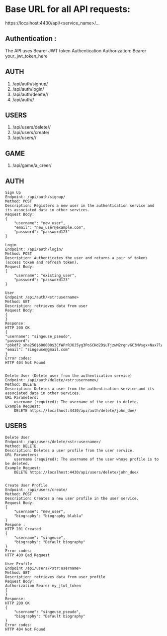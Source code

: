 <h1>Base URL for all API requests:</h1>

https://localhost:4430/api/<service_name>/...

<h2>Authentication :</h2>

The API uses Bearer JWT token Authentication
Authorization: Bearer your_jwt_token_here

<h2>AUTH</h2>

<ol>
  <li>/api/auth/signup/</li>
  <li>/api/auth/login/</li>
  <li>/api/auth/delete/<str:username>/ </li>
  <li>/api/auth/<str:username>/</li>
</ol>

<h2>USERS</h2>

<ol>
  <li>/api/users/delete/<str:username>/</li>
  <li>/api/users/create/</li>
  <li>/api/users/<str:username>/</li>
</ol>

<h2>GAME</h2>

<ol>
  <li>/api/game/a_creer/</li>
</ol>

<h2>AUTH</h2>

    Sign Up
    Endpoint: /api/auth/signup/
    Method: POST
    Description: Registers a new user in the authentication service and its associated data in other services.
    Request Body: 
    {
        "username": "new_user",
        "email": "new_user@example.com",
        "password": "password123"
    }

    Login
    Endpoint: /api/auth/login/
    Method: POST
    Description: Authenticates the user and returns a pair of tokens (access token and refresh token).
    Request Body:
    {
        "username": "existing_user",
        "password": "password123"
    }

    User 
    Endpoint /api/auth/<str:username>
    Method: GET 
    Description: retrieves data from user
    Request Body:
    {
    }
    Response:
    HTTP 200 OK
    {
    "username": "singeuse_pseudo",
    "password": "pbkdf2_sha256$600000$3CfWPrRJOJ5yg3PoSCHd2D$uTjzwM2rgnvGC3MVsgx+Nax7lwxGNP/V8nT4lxRRBQs=",
    "email": "singeuse@gmail.com"
    }
    Error codes:
    HTTP 404 Not Found


    Delete User (Delete user from the authentication service)
    Endpoint: /api/auth/delete/<str:username>/
    Method: DELETE
    Description: Deletes a user from the authentication service and its associated data in other services.
    URL Parameters:
        username (required): The username of the user to delete.
    Example Request:
        DELETE https://localhost:4430/api/auth/delete/john_doe/


<h2>USERS</h2>

    Delete User  
    Endpoint: /api/users/delete/<str:username>/
    Method: DELETE
    Description: Deletes a user profile from the user service.
    URL Parameters:
        username (required): The username of the user whose profile is to be deleted.
    Example Request:
        DELETE https://localhost:4430/api/users/delete/john_doe/


    Create User Profile 
    Endpoint: /api/users/create/
    Method: POST
    Description: Creates a new user profile in the user service.
    Request Body:
    {
        "username": "new_user",
        "biography": "biography blabla"
    }
    Respone :
    HTTP 201 Created
    {
        "username": "singeuse",
        "biography": "Default biography"
    }
    Error codes:
    HTTP 400 Bad Request

    User Profile
    Endpoint /api/users/<str:username>
    Method: GET 
    Description: retrieves data from user_profile
    Request Body:
    Authorization Bearer my_jtwt_token
    {
    }
    Response:
    HTTP 200 OK
    {
        "username": "singeuse_pseudo",
        "biography": "Default biography"
    }
    Error codes:
    HTTP 404 Not Found

